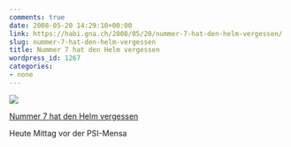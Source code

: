 ```yaml
---
comments: true
date: 2008-05-20 14:29:10+00:00
link: https://habi.gna.ch/2008/05/20/nummer-7-hat-den-helm-vergessen/
slug: nummer-7-hat-den-helm-vergessen
title: Nummer 7 hat den Helm vergessen
wordpress_id: 1267
categories:
- none
---
```



 [![](https://static.flickr.com/2203/2508835716_8aa29d23db_m.jpg)](https://www.flickr.com/photos/habi/2508835716/)
   

 
  [Nummer 7 hat den Helm vergessen](https://www.flickr.com/photos/habi/2508835716/)
    

 



Heute Mittag vor der PSI-Mensa
  

